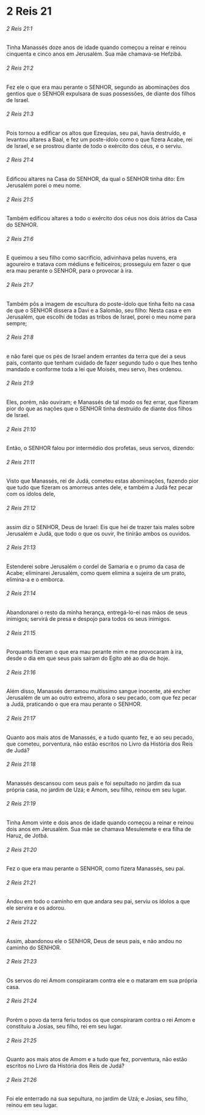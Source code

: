 # 2 Reis 21

###### 2 Reis 21:1

Tinha Manassés doze anos de idade quando começou a reinar e reinou cinquenta e cinco anos em Jerusalém. Sua mãe chamava-se Hefzibá.

###### 2 Reis 21:2

Fez ele o que era mau perante o SENHOR, segundo as abominações dos gentios que o SENHOR expulsara de suas possessões, de diante dos filhos de Israel.

###### 2 Reis 21:3

Pois tornou a edificar os altos que Ezequias, seu pai, havia destruído, e levantou altares a Baal, e fez um poste-ídolo como o que fizera Acabe, rei de Israel, e se prostrou diante de todo o exército dos céus, e o serviu.

###### 2 Reis 21:4

Edificou altares na Casa do SENHOR, da qual o SENHOR tinha dito: Em Jerusalém porei o meu nome.

###### 2 Reis 21:5

Também edificou altares a todo o exército dos céus nos dois átrios da Casa do SENHOR.

###### 2 Reis 21:6

E queimou a seu filho como sacrifício, adivinhava pelas nuvens, era agoureiro e tratava com médiuns e feiticeiros; prosseguiu em fazer o que era mau perante o SENHOR, para o provocar à ira.

###### 2 Reis 21:7

Também pôs a imagem de escultura do poste-ídolo que tinha feito na casa de que o SENHOR dissera a Davi e a Salomão, seu filho: Nesta casa e em Jerusalém, que escolhi de todas as tribos de Israel, porei o meu nome para sempre;

###### 2 Reis 21:8

e não farei que os pés de Israel andem errantes da terra que dei a seus pais, contanto que tenham cuidado de fazer segundo tudo o que lhes tenho mandado e conforme toda a lei que Moisés, meu servo, lhes ordenou.

###### 2 Reis 21:9

Eles, porém, não ouviram; e Manassés de tal modo os fez errar, que fizeram pior do que as nações que o SENHOR tinha destruído de diante dos filhos de Israel.

###### 2 Reis 21:10

Então, o SENHOR falou por intermédio dos profetas, seus servos, dizendo:

###### 2 Reis 21:11

Visto que Manassés, rei de Judá, cometeu estas abominações, fazendo pior que tudo que fizeram os amorreus antes dele, e também a Judá fez pecar com os ídolos dele,

###### 2 Reis 21:12

assim diz o SENHOR, Deus de Israel: Eis que hei de trazer tais males sobre Jerusalém e Judá, que todo o que os ouvir, lhe tinirão ambos os ouvidos.

###### 2 Reis 21:13

Estenderei sobre Jerusalém o cordel de Samaria e o prumo da casa de Acabe; eliminarei Jerusalém, como quem elimina a sujeira de um prato, elimina-a e o emborca.

###### 2 Reis 21:14

Abandonarei o resto da minha herança, entregá-lo-ei nas mãos de seus inimigos; servirá de presa e despojo para todos os seus inimigos.

###### 2 Reis 21:15

Porquanto fizeram o que era mau perante mim e me provocaram à ira, desde o dia em que seus pais saíram do Egito até ao dia de hoje.

###### 2 Reis 21:16

Além disso, Manassés derramou muitíssimo sangue inocente, até encher Jerusalém de um ao outro extremo, afora o seu pecado, com que fez pecar a Judá, praticando o que era mau perante o SENHOR.

###### 2 Reis 21:17

Quanto aos mais atos de Manassés, e a tudo quanto fez, e ao seu pecado, que cometeu, porventura, não estão escritos no Livro da História dos Reis de Judá?

###### 2 Reis 21:18

Manassés descansou com seus pais e foi sepultado no jardim da sua própria casa, no jardim de Uzá; e Amom, seu filho, reinou em seu lugar.

###### 2 Reis 21:19

Tinha Amom vinte e dois anos de idade quando começou a reinar e reinou dois anos em Jerusalém. Sua mãe se chamava Mesulemete e era filha de Haruz, de Jotbá.

###### 2 Reis 21:20

Fez o que era mau perante o SENHOR, como fizera Manassés, seu pai.

###### 2 Reis 21:21

Andou em todo o caminho em que andara seu pai, serviu os ídolos a que ele servira e os adorou.

###### 2 Reis 21:22

Assim, abandonou ele o SENHOR, Deus de seus pais, e não andou no caminho do SENHOR.

###### 2 Reis 21:23

Os servos do rei Amom conspiraram contra ele e o mataram em sua própria casa.

###### 2 Reis 21:24

Porém o povo da terra feriu todos os que conspiraram contra o rei Amom e constituiu a Josias, seu filho, rei em seu lugar.

###### 2 Reis 21:25

Quanto aos mais atos de Amom e a tudo que fez, porventura, não estão escritos no Livro da História dos Reis de Judá?

###### 2 Reis 21:26

Foi ele enterrado na sua sepultura, no jardim de Uzá; e Josias, seu filho, reinou em seu lugar.

